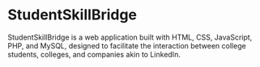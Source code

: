 # StudentSkillBridge
StudentSkillBridge is a web application built with HTML, CSS, JavaScript, PHP, and MySQL, designed to facilitate the interaction between college students, colleges, and companies akin to LinkedIn.
